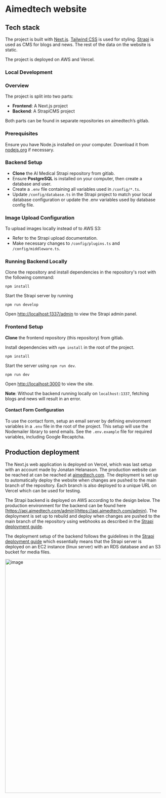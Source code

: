 # Aimedtech website

## Tech stack

The project is built with [Next.js](https://nextjs.org/).
[Tailwind CSS](https://tailwindcss.com/) is used for styling.
[Strapi](https://strapi.io/) is used as CMS for blogs and news. The rest of the data on the website is static.

The project is deployed on AWS and Vercel.

### Local Development

### Overview

The project is split into two parts:

- **Frontend**: A Next.js project
- **Backend**: A StrapiCMS project

Both parts can be found in separate repositories on aimedtech’s gitlab.

### Prerequisites

Ensure you have Node.js installed on your computer. Download it from [nodejs.org](https://nodejs.org) if necessary.

### Backend Setup

- **Clone** the AI Medical Strapi repository from gitlab.
- Ensure **PostgreSQL** is installed on your computer, then create a database and user.
- Create a `.env` file containing all variables used in `/config/*.ts`.
- Update `/config/database.ts` in the Strapi project to match your local database configuration or update the .env variables used by database config file.

### Image Upload Configuration

To upload images locally instead of to AWS S3:

- Refer to the Strapi upload documentation.
- Make necessary changes to `/config/plugins.ts` and `/config/middleware.ts`.

### Running Backend Locally

Clone the repository and install dependencies in the repository's root with the following command:

```
npm install
```

Start the Strapi server by running

```
npm run develop
```

Open [http://localhost:1337/admin](http://localhost:1337/admin) to view the Strapi admin panel.

### Frontend Setup

**Clone** the frontend repository (this repository) from gitlab.

Install dependencies with `npm install` in the root of the project.

```
npm install
```

Start the server using `npm run dev`.

```
npm run dev
```

Open [http://localhost:3000](http://localhost:3000) to view the site.

**Note**: Without the backend running locally on `localhost:1337`, fetching blogs and news will result in an error.

#### Contact Form Configuration

To use the contact form, setup an email server by defining environment variables in a `.env` file in the root of the project. This setup will use the Nodemailer library to send emails. See the `.env.example` file for required variables, including Google Recaptcha.

## Production deployment

The Next.js web application is deployed on Vercel, which was last setup with an account made by Jonatan Helanason. The production website can be reached at can be reached at [aimedtech.com](https://aimedtech.com). The deployment is set up to automatically deploy the website when changes are pushed to the main branch of the repository. Each branch is also deployed to a unique URL on Vercel which can be used for testing.

The Strapi backend is deployed on AWS according to the design below. The production environment for the backend can be found here [https://api.aimedtech.com/admin](https://api.aimedtech.com/admin). The deployment is set up to rebuild and deploy when changes are pushed to the main branch of the repository using webhooks as described in the [Strapi deployment guide](https://docs.strapi.io/dev-docs/deployment/amazon-aws).

The deployment setup of the backend follows the guidelines in the [Strapi deployment guide](https://docs.strapi.io/dev-docs/deployment/amazon-aws) which essentially means that the Strapi server is deployed on an EC2 instance (linux server) with an RDS database and an S3 bucket for media files.

<img width="756" alt="image" src="https://i.ibb.co/6H4BvjH/266033419-fa660aae-1b59-4a5d-923b-27e1a1c6b7c6.png">
